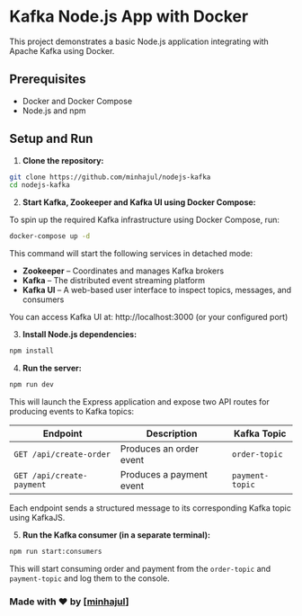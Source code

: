 # Kafka Node.js App with Docker

This project demonstrates a basic Node.js application integrating with Apache Kafka using Docker.

## Prerequisites

- Docker and Docker Compose
- Node.js and npm

## Setup and Run

1.  **Clone the repository:**

```bash
git clone https://github.com/minhajul/nodejs-kafka
cd nodejs-kafka
```

2.  **Start Kafka, Zookeeper and Kafka UI using Docker Compose:**

To spin up the required Kafka infrastructure using Docker Compose, run:
```bash
docker-compose up -d
```

This command will start the following services in detached mode:
- **Zookeeper** – Coordinates and manages Kafka brokers
- **Kafka** – The distributed event streaming platform
- **Kafka UI** – A web-based user interface to inspect topics, messages, and consumers

You can access Kafka UI at: http://localhost:3000 (or your configured port)

3.  **Install Node.js dependencies:**

```bash
npm install
```

4.  **Run the server:**

```bash
npm run dev
```

This will launch the Express application and expose two API routes for producing events to Kafka topics:

| Endpoint                  | Description              | Kafka Topic     |
|---------------------------| ------------------------ | --------------- |
| `GET /api/create-order`   | Produces an order event  | `order-topic`   |
| `GET /api/create-payment` | Produces a payment event | `payment-topic` |

Each endpoint sends a structured message to its corresponding Kafka topic using KafkaJS.

5.  **Run the Kafka consumer (in a separate terminal):**

```bash
npm run start:consumers
```

This will start consuming order and payment from the `order-topic` and `payment-topic` and log them to the console.

### Made with ❤️ by [[minhajul](https://github.com/minhajul)]
